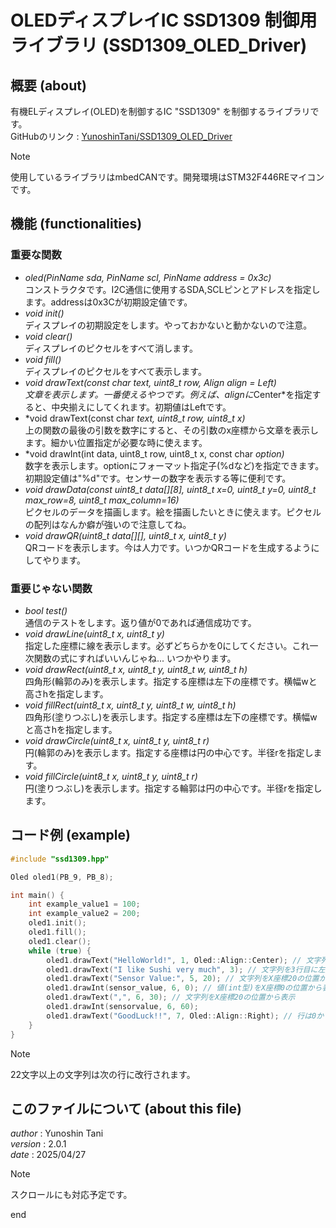 # OLEDディスプレイIC SSD1309 制御用ライブラリ (SSD1309_OLED_Driver)

## 概要 (about)

有機ELディスプレイ(OLED)を制御するIC "SSD1309" を制御するライブラリです。  
GitHubのリンク : [YunoshinTani/SSD1309_OLED_Driver](https://github.com/YunoshinTani/SSD1309_OLED_Driver.git)

> [!NOTE]
> 使用しているライブラリはmbedCANです。開発環境はSTM32F446REマイコンです。

## 機能 (functionalities)

### 重要な関数

- *oled(PinName sda, PinName scl, PinName address = 0x3c)*  
コンストラクタです。I2C通信に使用するSDA,SCLピンとアドレスを指定します。addressは0x3Cが初期設定値です。
- *void init()*  
ディスプレイの初期設定をします。やっておかないと動かないので注意。
- *void clear()*  
ディスプレイのピクセルをすべて消します。
- *void fill()*  
ディスプレイのピクセルをすべて表示します。
- *void drawText(const char *text, uint8_t row, Align align = Left)*  
文章を表示します。一番使えるやつです。例えば、alignに*Center*を指定すると、中央揃えにしてくれます。初期値はLeftです。
- *void drawText(const char *text, uint8_t row, uint8_t x)*  
上の関数の最後の引数を数字にすると、その引数のx座標から文章を表示します。細かい位置指定が必要な時に使えます。
- *void drawInt(int data, uint8_t row, uint8_t x, const char *option)*  
数字を表示します。optionにフォーマット指定子(%dなど)を指定できます。初期設定値は"%d"です。センサーの数字を表示する等に便利です。
- *void drawData(const uint8_t data[][8], uint8_t x=0, uint8_t y=0, uint8_t max_row=8, uint8_t max_column=16)*  
ピクセルのデータを描画します。絵を描画したいときに使えます。ピクセルの配列はなんか癖が強いので注意してね。
- *void drawQR(uint8_t data[][], uint8_t x, uint8_t y)*  
QRコードを表示します。今は人力です。いつかQRコードを生成するようにしてやります。

### 重要じゃない関数

- *bool test()*  
通信のテストをします。返り値が0であれば通信成功です。
- *void drawLine(uint8_t x, uint8_t y)*  
指定した座標に線を表示します。必ずどちらかを0にしてください。これ一次関数の式にすればいいんじゃね... いつかやります。
- *void drawRect(uint8_t x, uint8_t y, uint8_t w, uint8_t h)*  
四角形(輪郭のみ)を表示します。指定する座標は左下の座標です。横幅wと高さhを指定します。
- *void fillRect(uint8_t x, uint8_t y, uint8_t w, uint8_t h)*  
四角形(塗りつぶし)を表示します。指定する座標は左下の座標です。横幅wと高さhを指定します。
- *void drawCircle(uint8_t x, uint8_t y, uint8_t r)*  
円(輪郭のみ)を表示します。指定する座標は円の中心です。半径rを指定します。
- *void fillCircle(uint8_t x, uint8_t y, uint8_t r)*  
円(塗りつぶし)を表示します。指定する輪郭は円の中心です。半径rを指定します。

## コード例 (example)

```cpp
#include "ssd1309.hpp"

Oled oled1(PB_9, PB_8);

int main() {
    int example_value1 = 100;
    int example_value2 = 200;
    oled1.init();
    oled1.fill();
    oled1.clear();
    while (true) {
        oled1.drawText("HelloWorld!", 1, Oled::Align::Center); // 文字列を1行目に中央揃えで表示
        oled1.drawText("I like Sushi very much", 3); // 文字列を3行目に左揃え(デフォルト)で表示
        oled1.drawText("Sensor Value:", 5, 20); // 文字列をX座標20の位置から表示
        oled1.drawInt(sensor_value, 6, 0); // 値(int型)をX座標0の位置から表示
        oled1.drawText(",", 6, 30); // 文字列をX座標20の位置から表示
        oled1.drawInt(sensorvalue, 6, 60);
        oled1.drawText("GoodLuck!!", 7, Oled::Align::Right); // 行は0から7まで
    }
}
```

> [!NOTE]
> 22文字以上の文字列は次の行に改行されます。

## このファイルについて (about this file)

*author*  : Yunoshin Tani  
*version* : 2.0.1  
*date*    : 2025/04/27  

> [!NOTE]
> スクロールにも対応予定です。

end
